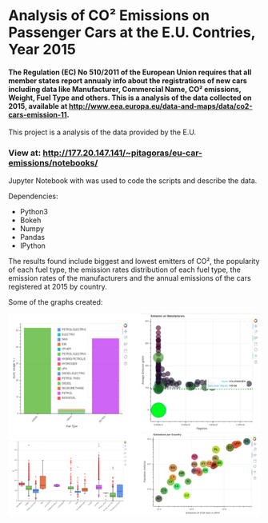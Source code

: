 # Analysis of CO² Emissions on Passenger Cars at the E.U. Contries, Year 2015

#### The Regulation (EC) No 510/2011 of the European Union requires that all member states report annualy info about the registrations of new cars including data like Manufacturer, Commercial Name, CO² emissions, Weight, Fuel Type and others. This is a analysis of the data collected on 2015, available at http://www.eea.europa.eu/data-and-maps/data/co2-cars-emission-11.

This project is a analysis of the data provided by the E.U.

### View at: http://177.20.147.141/~pitagoras/eu-car-emissions/notebooks/

Jupyter Notebook with was used to code the scripts and describe the data.

Dependencies:

- Python3
- Bokeh
- Numpy
- Pandas
- IPython

The results found include biggest and lowest emitters of CO², the popularity of each fuel type, the emission rates distribution of each fuel type, the emission rates of the manufacturers and the annual emissions of the cars registered at 2015 by country.

Some of the graphs created:

![overview](results/overview.png)
